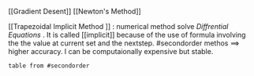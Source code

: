 [[Gradient Desent]]
[[Newton's Method]]

[[Trapezoidal Implicit Method ]] : numerical method solve _Diffrential Equations_ . It is called [[implicit]] because of the use of formula involving the the value at current set and the nextstep. #secondorder methos ==> higher accuracy. I can be computaionally expensive but stable. 



```dataview
table from #secondorder
```

